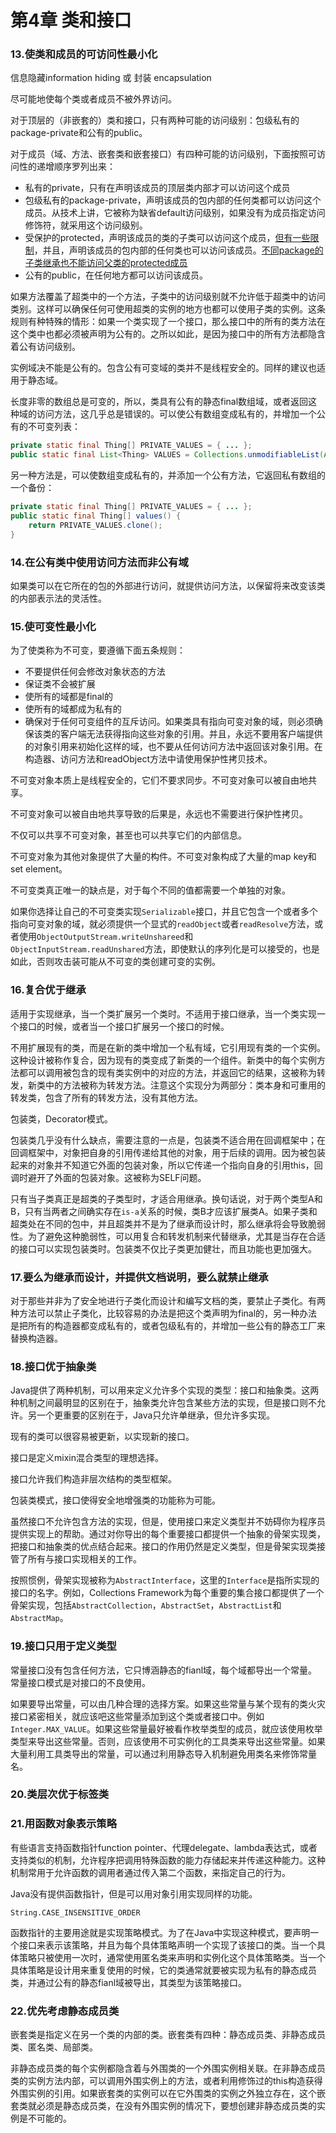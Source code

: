 # 第4章 类和接口

### 13.使类和成员的可访问性最小化

信息隐藏information hiding 或 封装 encapsulation

尽可能地使每个类或者成员不被外界访问。

对于顶层的（非嵌套的）类和接口，只有两种可能的访问级别：包级私有的package-private和公有的public。

对于成员（域、方法、嵌套类和嵌套接口）有四种可能的访问级别，下面按照可访问性的递增顺序罗列出来：

+ 私有的private，只有在声明该成员的顶层类内部才可以访问这个成员
+ 包级私有的package-private，声明该成员的包内部的任何类都可以访问这个成员。从技术上讲，它被称为缺省default访问级别，如果没有为成员指定访问修饰符，就采用这个访问级别。
+ 受保护的protected，声明该成员的类的子类可以访问这个成员，[但有一些限制](https://docs.oracle.com/javase/specs/jls/se7/html/jls-6.html)，并且，声明该成员的包内部的任何类也可以访问该成员。[不同package的子类继承也不能访问父类的protected成员](https://github.com/flyfire/YouDontKnowJava/tree/master/src/com/solarexsoft/test/testprotected)
+ 公有的public，在任何地方都可以访问该成员。

如果方法覆盖了超类中的一个方法，子类中的访问级别就不允许低于超类中的访问类别。这样可以确保任何可使用超类的实例的地方也都可以使用子类的实例。这条规则有种特殊的情形：如果一个类实现了一个接口，那么接口中的所有的类方法在这个类中也都必须被声明为公有的。之所以如此，是因为接口中的所有方法都隐含着公有访问级别。

实例域决不能是公有的。包含公有可变域的类并不是线程安全的。同样的建议也适用于静态域。

长度非零的数组总是可变的，所以，类具有公有的静态final数组域，或者返回这种域的访问方法，这几乎总是错误的。可以使公有数组变成私有的，并增加一个公有的不可变列表：

```java
private static final Thing[] PRIVATE_VALUES = { ... };
public static final List<Thing> VALUES = Collections.unmodifiableList(Arrays.asList(PRIVATE_VALUES));
```

另一种方法是，可以使数组变成私有的，并添加一个公有方法，它返回私有数组的一个备份：

```java
private static final Thing[] PRIVATE_VALUES = { ... };
public static final Thing[] values() {
    return PRIVATE_VALUES.clone();
}
```

### 14.在公有类中使用访问方法而非公有域

如果类可以在它所在的包的外部进行访问，就提供访问方法，以保留将来改变该类的内部表示法的灵活性。

### 15.使可变性最小化

为了使类称为不可变，要遵循下面五条规则：

- 不要提供任何会修改对象状态的方法
- 保证类不会被扩展
- 使所有的域都是final的
- 使所有的域都成为私有的
- 确保对于任何可变组件的互斥访问。如果类具有指向可变对象的域，则必须确保该类的客户端无法获得指向这些对象的引用。并且，永远不要用客户端提供的对象引用来初始化这样的域，也不要从任何访问方法中返回该对象引用。在构造器、访问方法和readObject方法中请使用保护性拷贝技术。

不可变对象本质上是线程安全的，它们不要求同步。不可变对象可以被自由地共享。

不可变对象可以被自由地共享导致的后果是，永远也不需要进行保护性拷贝。

不仅可以共享不可变对象，甚至也可以共享它们的内部信息。

不可变对象为其他对象提供了大量的构件。不可变对象构成了大量的map key和set element。

不可变类真正唯一的缺点是，对于每个不同的值都需要一个单独的对象。

如果你选择让自己的不可变类实现``Serializable``接口，并且它包含一个或者多个指向可变对象的域，就必须提供一个显式的``readObject``或者``readResolve``方法，或者使用``ObjectOutputStream.writeUnshareed``和``ObjectInputStream.readUnshared``方法，即使默认的序列化是可以接受的，也是如此，否则攻击装可能从不可变的类创建可变的实例。

### 16.复合优于继承

适用于实现继承，当一个类扩展另一个类时。不适用于接口继承，当一个类实现一个接口的时候，或者当一个接口扩展另一个接口的时候。

不用扩展现有的类，而是在新的类中增加一个私有域，它引用现有类的一个实例。这种设计被称作复合，因为现有的类变成了新类的一个组件。新类中的每个实例方法都可以调用被包含的现有类实例中的对应的方法，并返回它的结果，这被称为转发，新类中的方法被称为转发方法。注意这个实现分为两部分：类本身和可重用的转发类，包含了所有的转发方法，没有其他方法。

包装类，Decorator模式。

包装类几乎没有什么缺点，需要注意的一点是，包装类不适合用在回调框架中；在回调框架中，对象把自身的引用传递给其他的对象，用于后续的调用。因为被包装起来的对象并不知道它外面的包装对象，所以它传递一个指向自身的引用this，回调时避开了外面的包装对象。这被称为SELF问题。

只有当子类真正是超类的子类型时，才适合用继承。换句话说，对于两个类型A和B，只有当两者之间确实存在``is-a``关系的时候，类B才应该扩展类A。如果子类和超类处在不同的包中，并且超类并不是为了继承而设计时，那么继承将会导致脆弱性。为了避免这种脆弱性，可以用复合和转发机制来代替继承，尤其是当存在合适的接口可以实现包装类时。包装类不仅比子类更加健壮，而且功能也更加强大。

### 17.要么为继承而设计，并提供文档说明，要么就禁止继承

对于那些并非为了安全地进行子类化而设计和编写文档的类，要禁止子类化。有两种方法可以禁止子类化，比较容易的办法是把这个类声明为final的，另一种办法是把所有的构造器都变成私有的，或者包级私有的，并增加一些公有的静态工厂来替换构造器。

### 18.接口优于抽象类

Java提供了两种机制，可以用来定义允许多个实现的类型：接口和抽象类。这两种机制之间最明显的区别在于，抽象类允许包含某些方法的实现，但是接口则不允许。另一个更重要的区别在于，Java只允许单继承，但允许多实现。

现有的类可以很容易被更新，以实现新的接口。

接口是定义mixin混合类型的理想选择。

接口允许我们构造非层次结构的类型框架。

包装类模式，接口使得安全地增强类的功能称为可能。

虽然接口不允许包含方法的实现，但是，使用接口来定义类型并不妨碍你为程序员提供实现上的帮助。通过对你导出的每个重要接口都提供一个抽象的骨架实现类，把接口和抽象类的优点结合起来。接口的作用仍然是定义类型，但是骨架实现类接管了所有与接口实现相关的工作。

按照惯例，骨架实现被称为``AbstractInterface``，这里的``Interface``是指所实现的接口的名字。例如，Collections Framework为每个重要的集合接口都提供了一个骨架实现，包括``AbstractCollection``，``AbstractSet``，``AbstractList``和``AbstractMap``。

### 19.接口只用于定义类型

常量接口没有包含任何方法，它只博涵静态的fianl域，每个域都导出一个常量。常量接口模式是对接口的不良使用。

如果要导出常量，可以由几种合理的选择方案。如果这些常量与某个现有的类火灾接口紧密相关，就应该吧这些常量添加到这个类或者接口中。例如``Integer.MAX_VALUE``。如果这些常量最好被看作枚举类型的成员，就应该使用枚举类型来导出这些常量。否则，应该使用不可实例化的工具类来导出这些常量。如果大量利用工具类导出的常量，可以通过利用静态导入机制避免用类名来修饰常量名。

### 20.类层次优于标签类

### 21.用函数对象表示策略

有些语言支持函数指针function pointer、代理delegate、lambda表达式，或者支持类似的机制，允许程序把调用特殊函数的能力存储起来并传递这种能力。这种机制常用于允许函数的调用者通过传入第二个函数，来指定自己的行为。

Java没有提供函数指针，但是可以用对象引用实现同样的功能。

``String.CASE_INSENSITIVE_ORDER``

函数指针的主要用途就是实现策略模式。为了在Java中实现这种模式，要声明一个接口来表示该策略，并且为每个具体策略声明一个实现了该接口的类。当一个具体策略只被使用一次时，通常使用匿名类来声明和实例化这个具体策略类。当一个具体策略是设计用来重复使用的时候，它的类通常就要被实现为私有的静态成员类，并通过公有的静态fianl域被导出，其类型为该策略接口。

### 22.优先考虑静态成员类

嵌套类是指定义在另一个类的内部的类。嵌套类有四种：静态成员类、非静态成员类、匿名类、局部类。

非静态成员类的每个实例都隐含着与外围类的一个外围实例相关联。在非静态成员类的实例方法内部，可以调用外围实例上的方法，或者利用修饰过的this构造获得外围实例的引用。如果嵌套类的实例可以在它外围类的实例之外独立存在，这个嵌套类就必须是静态成员类，在没有外围实例的情况下，要想创建非静态成员类的实例是不可能的。